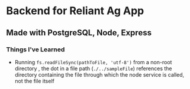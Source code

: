 # Backend for Reliant Ag App

## Made with PostgreSQL, Node, Express

### **Things I've Learned**

- Running `fs.readFileSync(pathToFile, 'utf-8')` from a non-root directory , the dot in a file path (`./../sampleFile`) references the directory containing the file through which the node service is called, not the file itself
